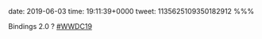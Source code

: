 date: 2019-06-03
time: 19:11:39+0000
tweet: 1135625109350182912
%%%

Bindings 2.0 ? [#WWDC19](https://twitter.com/hashtag/WWDC19)
